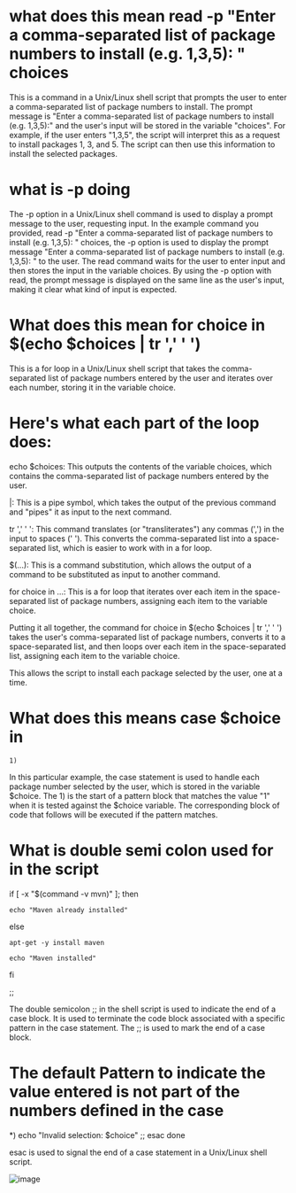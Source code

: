 # what does this mean read -p "Enter a comma-separated list of package numbers to install (e.g. 1,3,5): " choices

This is a command in a Unix/Linux shell script that prompts the user to enter a comma-separated list of package numbers to install. 
The prompt message is "Enter a comma-separated list of package numbers to install (e.g. 1,3,5):" and the user's input will be stored in the variable "choices".
For example, if the user enters "1,3,5", the script will interpret this as a request to install packages 1, 3, and 5. 
The script can then use this information to install the selected packages.

# what is -p doing 
The -p option in a Unix/Linux shell command is used to display a prompt message to the user, requesting input. 
In the example command you provided, read -p "Enter a comma-separated list of package numbers to install (e.g. 1,3,5): " choices, 
the -p option is used to display the prompt message "Enter a comma-separated list of package numbers to install (e.g. 1,3,5): " to the user.
The read command waits for the user to enter input and then stores the input in the variable choices. 
By using the -p option with read, the prompt message is displayed on the same line as the user's input, making it clear what kind of input is expected.

# What does this mean  for choice in $(echo $choices | tr ',' ' ')

This is a for loop in a Unix/Linux shell script that takes the comma-separated list of package numbers entered by the user and iterates over each number, 
storing it in the variable choice.

# Here's what each part of the loop does:

echo $choices: This outputs the contents of the variable choices, which contains the comma-separated list of package numbers entered by the user.

|: This is a pipe symbol, which takes the output of the previous command and "pipes" it as input to the next command.

tr ',' ' ': This command translates (or "transliterates") any commas (',') in the input to spaces (' '). This converts the comma-separated list into a space-separated list, which is easier to work with in a for loop.

$(...): This is a command substitution, which allows the output of a command to be substituted as input to another command.

for choice in ...: This is a for loop that iterates over each item in the space-separated list of package numbers, assigning each item to the variable choice.

Putting it all together, the command for choice in $(echo $choices | tr ',' ' ') takes the user's comma-separated list of package numbers, converts it to a space-separated list, and then loops over each item in the space-separated list, assigning each item to the variable choice. 

This allows the script to install each package selected by the user, one at a time.

# What does this means   case $choice in
    1)

In this particular example, the case statement is used to handle each package number selected by the user, which is stored in the variable $choice. 
The 1) is the start of a pattern block that matches the value "1" when it is tested against the $choice variable. 
The corresponding block of code that follows will be executed if the pattern matches.

# What is  double semi colon used for in the script     
if [ -x "$(command -v mvn)" ]; then

    echo "Maven already installed"
    
else

    apt-get -y install maven
    
    echo "Maven installed"
    
fi

;;

The double semicolon ;; in the shell script is used to indicate the end of a case block. 
It is used to terminate the code block associated with a specific pattern in the case statement.
The ;; is used to mark the end of a case block. 

# The default Pattern to indicate the value entered is not part of the numbers defined in the case

   *)
      echo "Invalid selection: $choice"
   ;;
 esac 
done 

esac is used to signal the end of a case statement in a Unix/Linux shell script.

![image](https://user-images.githubusercontent.com/88409463/236681933-9fb5ae47-2fe0-4596-9d36-89217a0e2d72.png)
